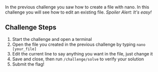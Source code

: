 In the previous challenge you saw how to create a file with nano. 
In this challenge you will see how to edit an existing file. 
*Spoiler Alert: It's easy!*

## Challenge Steps
1. Start the challenge and open a terminal
2. Open the file you created in the previous challenge by typing `nano [your_file]`
3. Edit the current line to say anything you want in the file, just change it
4. Save and close, then run `/challenge/solve` to verify your solution
5. Submit the flag!
